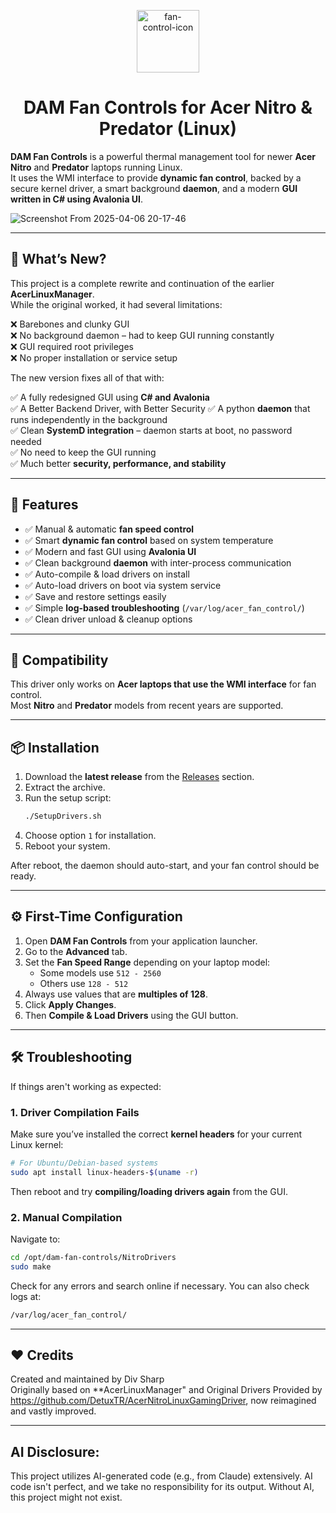 <p align="center">
  <img src="https://github.com/user-attachments/assets/3b24a278-6c55-461c-9a15-0ca465c26479" alt="fan-control-icon" height="100">
</p>

<h1 align="center">DAM Fan Controls for Acer Nitro & Predator (Linux)</h1>

**DAM Fan Controls** is a powerful thermal management tool for newer **Acer Nitro** and **Predator** laptops running Linux.  
It uses the WMI interface to provide **dynamic fan control**, backed by a secure kernel driver, a smart background **daemon**, and a modern **GUI written in C# using Avalonia UI**.

![Screenshot From 2025-04-06 20-17-46](https://github.com/user-attachments/assets/df9e2121-2254-415f-ad17-1b09a06d83b7)

---

## 🔄 What’s New?

This project is a complete rewrite and continuation of the earlier **AcerLinuxManager**.  
While the original worked, it had several limitations:

❌ Barebones and clunky GUI  
❌ No background daemon – had to keep GUI running constantly  
❌ GUI required root privileges  
❌ No proper installation or service setup  

The new version fixes all of that with:

✅ A fully redesigned GUI using **C# and Avalonia**  
✅ A Better Backend Driver, with Better Security
✅ A python **daemon** that runs independently in the background  
✅ Clean **SystemD integration** – daemon starts at boot, no password needed  
✅ No need to keep the GUI running  
✅ Much better **security, performance, and stability**

---

## 🧰 Features

- ✅ Manual & automatic **fan speed control**
- ✅ Smart **dynamic fan control** based on system temperature
- ✅ Modern and fast GUI using **Avalonia UI**
- ✅ Clean background **daemon** with inter-process communication
- ✅ Auto-compile & load drivers on install
- ✅ Auto-load drivers on boot via system service
- ✅ Save and restore settings easily
- ✅ Simple **log-based troubleshooting** (`/var/log/acer_fan_control/`)
- ✅ Clean driver unload & cleanup options

---

## 🧪 Compatibility

This driver only works on **Acer laptops that use the WMI interface** for fan control.  
Most **Nitro** and **Predator** models from recent years are supported.

---

## 📦 Installation

1. Download the **latest release** from the [Releases](#) section.  
2. Extract the archive.
3. Run the setup script:
   ```bash
   ./SetupDrivers.sh
   ```
4. Choose option `1` for installation.
5. Reboot your system.

After reboot, the daemon should auto-start, and your fan control should be ready.

---

## ⚙️ First-Time Configuration

1. Open **DAM Fan Controls** from your application launcher.
2. Go to the **Advanced** tab.
3. Set the **Fan Speed Range** depending on your laptop model:
   - Some models use `512 - 2560`
   - Others use `128 - 512`
4. Always use values that are **multiples of 128**.
5. Click **Apply Changes**.
6. Then **Compile & Load Drivers** using the GUI button.

---

## 🛠️ Troubleshooting

If things aren't working as expected:

### 1. Driver Compilation Fails
Make sure you’ve installed the correct **kernel headers** for your current Linux kernel:

```bash
# For Ubuntu/Debian-based systems
sudo apt install linux-headers-$(uname -r)
```

Then reboot and try **compiling/loading drivers again** from the GUI.

### 2. Manual Compilation
Navigate to:
```bash
cd /opt/dam-fan-controls/NitroDrivers
sudo make
```

Check for any errors and search online if necessary. You can also check logs at:
```bash
/var/log/acer_fan_control/
```

---

## ❤️ Credits

Created and maintained by Div Sharp  
Originally based on **AcerLinuxManager" and Original Drivers Provided by https://github.com/DetuxTR/AcerNitroLinuxGamingDriver, now reimagined and vastly improved.

---

## AI Disclosure:

This project utilizes AI-generated code (e.g., from Claude) extensively. AI code isn't perfect, and we take no responsibility for its output. Without AI, this project might not exist.
